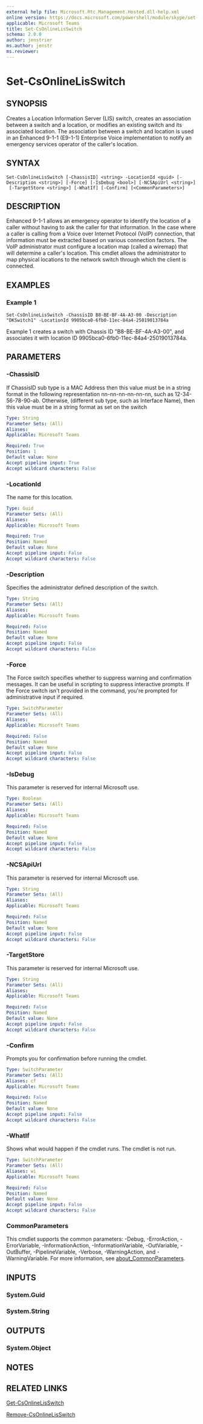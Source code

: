 ```yaml
---
external help file: Microsoft.Rtc.Management.Hosted.dll-help.xml
online version: https://docs.microsoft.com/powershell/module/skype/set-csonlinelisswitch
applicable: Microsoft Teams
title: Set-CsOnlineLisSwitch
schema: 2.0.0
author: jenstrier
ms.author: jenstr
ms.reviewer:
---
```


# Set-CsOnlineLisSwitch

## SYNOPSIS
Creates a Location Information Server (LIS) switch, creates an association between a switch and a location, or modifies an existing switch and its associated location. The association between a switch and location is used in an Enhanced 9-1-1 (E9-1-1) Enterprise Voice implementation to notify an emergency services operator of the caller's location.

## SYNTAX

```
Set-CsOnlineLisSwitch [-ChassisID] <string> -LocationId <guid> [-Description <string>] [-Force] [-IsDebug <bool>] [-NCSApiUrl <string>]
 [-TargetStore <string>] [-WhatIf] [-Confirm] [<CommonParameters>]
```

## DESCRIPTION
Enhanced 9-1-1 allows an emergency operator to identify the location of a caller without having to ask the caller for that information. In the case where a caller is calling from a Voice over Internet Protocol (VoIP) connection, that information must be extracted based on various connection factors. The VoIP administrator must configure a location map (called a wiremap) that will determine a caller's location. This cmdlet allows the administrator to map physical locations to the network switch through which the client is connected.

## EXAMPLES

### Example 1
```
Set-CsOnlineLisSwitch -ChassisID B8-BE-BF-4A-A3-00 -Description "DKSwitch1" -LocationId 9905bca0-6fb0-11ec-84a4-25019013784a
```

Example 1 creates a switch with Chassis ID "B8-BE-BF-4A-A3-00", and associates it with location ID 9905bca0-6fb0-11ec-84a4-25019013784a.

## PARAMETERS

### -ChassisID
If ChassisID sub type is a MAC Address then this value must be in a string format in the following representation nn-nn-nn-nn-nn-nn, such as 12-34-56-78-90-ab. 
Otherwise, (different sub type, such as Interface Name), then this value must be in a string format as set on the switch

```yaml
Type: String
Parameter Sets: (All)
Aliases:
Applicable: Microsoft Teams

Required: True
Position: 1
Default value: None
Accept pipeline input: True
Accept wildcard characters: False
```

### -LocationId
The name for this location.

```yaml
Type: Guid
Parameter Sets: (All)
Aliases:
Applicable: Microsoft Teams

Required: True
Position: Named
Default value: None
Accept pipeline input: False
Accept wildcard characters: False
```

### -Description
Specifies the administrator defined description of the switch.

```yaml
Type: String
Parameter Sets: (All)
Aliases:
Applicable: Microsoft Teams

Required: False
Position: Named
Default value: None
Accept pipeline input: False
Accept wildcard characters: False
```

### -Force
The Force switch specifies whether to suppress warning and confirmation messages.
It can be useful in scripting to suppress interactive prompts.
If the Force switch isn't provided in the command, you're prompted for administrative input if required.

```yaml
Type: SwitchParameter
Parameter Sets: (All)
Aliases:
Applicable: Microsoft Teams

Required: False
Position: Named
Default value: None
Accept pipeline input: False
Accept wildcard characters: False
```

### -IsDebug
This parameter is reserved for internal Microsoft use.

```yaml
Type: Boolean
Parameter Sets: (All)
Aliases:
Applicable: Microsoft Teams

Required: False
Position: Named
Default value: None
Accept pipeline input: False
Accept wildcard characters: False
```

### -NCSApiUrl
This parameter is reserved for internal Microsoft use.

```yaml
Type: String
Parameter Sets: (All)
Aliases:
Applicable: Microsoft Teams

Required: False
Position: Named
Default value: None
Accept pipeline input: False
Accept wildcard characters: False
```

### -TargetStore
This parameter is reserved for internal Microsoft use.

```yaml
Type: String
Parameter Sets: (All)
Aliases:
Applicable: Microsoft Teams

Required: False
Position: Named
Default value: None
Accept pipeline input: False
Accept wildcard characters: False
```

### -Confirm
Prompts you for confirmation before running the cmdlet.

```yaml
Type: SwitchParameter
Parameter Sets: (All)
Aliases: cf
Applicable: Microsoft Teams

Required: False
Position: Named
Default value: None
Accept pipeline input: False
Accept wildcard characters: False
```

### -WhatIf
Shows what would happen if the cmdlet runs.
The cmdlet is not run.

```yaml
Type: SwitchParameter
Parameter Sets: (All)
Aliases: wi
Applicable: Microsoft Teams

Required: False
Position: Named
Default value: None
Accept pipeline input: False
Accept wildcard characters: False
```

### CommonParameters
This cmdlet supports the common parameters: -Debug, -ErrorAction, -ErrorVariable, -InformationAction, -InformationVariable, -OutVariable, -OutBuffer, -PipelineVariable, -Verbose, -WarningAction, and -WarningVariable. For more information, see [about_CommonParameters](https://go.microsoft.com/fwlink/?LinkID=113216).


## INPUTS

### System.Guid

### System.String

## OUTPUTS

### System.Object

## NOTES

## RELATED LINKS

[Get-CsOnlineLisSwitch](Set-CsOnlineLisSwitch.md)

[Remove-CsOnlineLisSwitch](Remove-CsOnlineLisSwitch.md)
